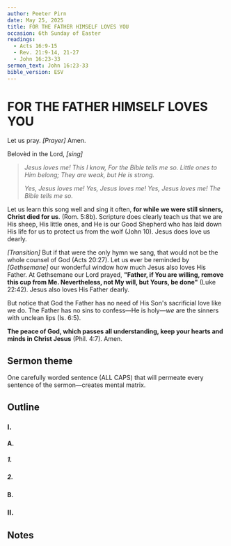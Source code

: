 ```yaml
---
author: Peeter Pirn
date: May 25, 2025
title: FOR THE FATHER HIMSELF LOVES YOU
occasion: 6th Sunday of Easter
readings:
  - Acts 16:9-15
  - Rev. 21:9-14, 21-27
  - John 16:23-33
sermon_text: John 16:23-33
bible_version: ESV
---
```


# FOR THE FATHER HIMSELF LOVES YOU

Let us pray. *\[Prayer]*  Amen.

Belovèd in the Lord, *\[sing]*
> *Jesus loves me! This I know,* 
> *For the Bible tells me so.* 
> *Little ones to Him belong;* 
> *They are weak, but He is strong.*
>
> *Yes, Jesus loves me!* 
> *Yes, Jesus loves me!* 
> *Yes, Jesus loves me!* 
> *The Bible tells me so.*

Let us learn this song well and sing it often, **for while we were still sinners, Christ died for us**. (Rom. 5:8b). Scripture does clearly teach us that we are His sheep, His little ones, and He is our Good Shepherd who has laid down His life for us to protect us from the wolf (John 10). Jesus does love us dearly.

*\[Transition]*  But if that were the only hymn we sang, that would not be the whole counsel of God (Acts 20:27). Let us ever be reminded by *\[Gethsemane]*  our wonderful window how much Jesus also loves His Father. At Gethsemane our Lord prayed, **"Father, if You are willing, remove this cup from Me. Nevertheless, not My will, but Yours, be done"**  (Luke 22:42). Jesus also loves His Father dearly.

But notice that God the Father has no need of His Son's sacrificial love like we do. The Father has no sins to confess—He is holy—*we* are the sinners with unclean lips (Is. 6:5).

**The peace of God, which passes all understanding, keep your hearts and minds in Christ Jesus** (Phil. 4:7). Amen.

## Sermon theme
One carefully worded sentence (ALL CAPS) that will permeate every sentence of the sermon—creates mental matrix.
## Outline
### I.
#### A.
##### 1.
##### 2.
#### B.
### II.
## Notes